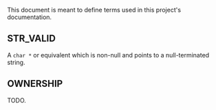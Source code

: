 This document is meant to define terms used in this project's documentation.

## STR_VALID

A `char *` or equivalent which is non-null and points to a null-terminated string.

## OWNERSHIP

TODO.
